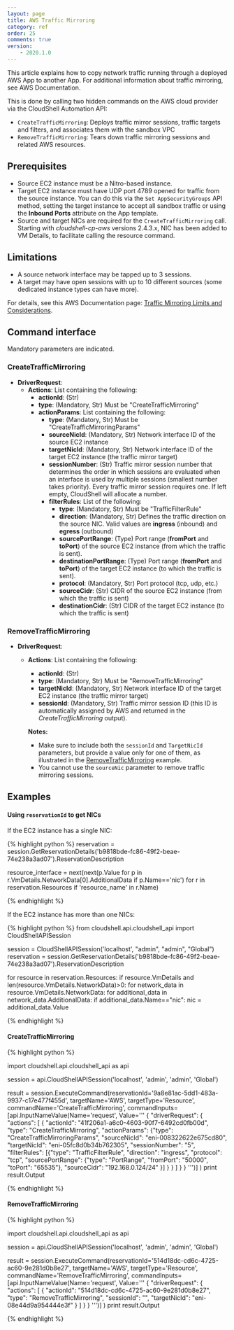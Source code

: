 ```yaml
---
layout: page
title: AWS Traffic Mirroring
category: ref
order: 25
comments: true
version:
    - 2020.1.0
---
```


This article explains how to copy network traffic running through a deployed AWS App to another App. For additional information about traffic mirroring, see AWS Documentation.

This is done by calling two hidden commands on the AWS cloud provider via the CloudShell Automation API:
* `CreateTrafficMirroring`: Deploys traffic mirror sessions, traffic targets and filters, and associates them with the sandbox VPC
* `RemoveTrafficMirroring`: Tears down traffic mirroring sessions and related AWS resources.

## Prerequisites

* Source EC2 instance must be a Nitro-based instance.
* Target EC2 instance must have UDP port 4789 opened for traffic from the source instance. You can do this via the `Set AppSecurityGroups` API method, setting the target instance to accept all sandbox traffic or using the **Inbound Ports** attribute on the App template.
* Source and target NICs are required for the `CreateTrafficMirroring` call. Starting with *cloudshell-cp-aws* versions 2.4.3.x, NIC has been added to VM Details, to facilitate calling the resource command.

## Limitations

* A source network interface may be tapped up to 3 sessions.
* A target may have open sessions with up to 10 different sources (some dedicated instance types can have more).

For details, see this AWS Documentation page: <a href="https://docs.aws.amazon.com/vpc/latest/mirroring/traffic-mirroring-considerations.html" target="_blank">Traffic Mirroring Limits and Considerations</a>.

## Command interface

Mandatory parameters are indicated.

### CreateTrafficMirroring

+ **DriverRequest**: 
  - **Actions**: List containing the following:
    - **actionId**: (Str)
    - **type**: (Mandatory, Str) Must be "CreateTrafficMirroring"
    - **actionParams**: List containing the following:
      - **type**: (Mandatory, Str) Must be "CreateTrafficMirroringParams"
      - **sourceNicId**: (Mandatory, Str) Network interface ID of the source EC2 instance
      - **targetNicId**: (Mandatory, Str) Network interface ID of the target EC2 instance (the traffic mirror target)
      - **sessionNumber**: (Str) Traffic mirror session number that determines the order in which sessions are evaluated when an interface is used by multiple sessions (smallest number takes priority). Every traffic mirror session requires one. If left empty, CloudShell will allocate a number.
      - **filterRules**: List of the following:
        - **type**: (Mandatory, Str) Must be "TrafficFilterRule"
        - **direction**: (Mandatory, Str) Defines the traffic direction on the source NIC. Valid values are **ingress** (inbound) and **egress** (outbound)
        - **sourcePortRange**: (Type) Port range (**fromPort** and **toPort**) of the source EC2 instance (from which the traffic is sent).
        - **destinationPortRange**: (Type) Port range (**fromPort** and **toPort**) of the target EC2 instance (to which the traffic is sent).
        - **protocol**: (Mandatory, Str) Port protocol (tcp, udp, etc.)
        - **sourceCidr**: (Str) CIDR of the source EC2 instance (from which the traffic is sent)
        - **destinationCidr**: (Str) CIDR of the target EC2 instance (to which the traffic is sent)

### RemoveTrafficMirroring

+ **DriverRequest**: 
  - **Actions**: List containing the following:
    - **actionId**: (Str)
    - **type**: (Mandatory, Str) Must be "RemoveTrafficMirroring"
    - **targetNicId**: (Mandatory, Str) Network interface ID of the target EC2 instance (the traffic mirror target)
    - **sessionId**: (Mandatory, Str) Traffic mirror session ID (this ID is automatically assigned by AWS and returned in the *CreateTrafficMirroring* output).
    
    **Notes:**
    * Make sure to include both the `sessionId` and `TargetNicId` parameters, but provide a value only for one of them, as illustrated in the [RemoveTrafficMirroring](#removetrafficmirroring-1) example. 
    * You cannot use the `sourceNic` parameter to remove traffic mirroring sessions.

## Examples

#### Using `reservationId` to get NICs

If the EC2 instance has a single NIC:

{% highlight python %}
reservation = session.GetReservationDetails('b9818bde-fc86-49f2-beae-74e238a3ad07').ReservationDescription

resource_interface = next(next(p.Value for p in r.VmDetails.NetworkData[0].AdditionalData if p.Name=='nic') for r in reservation.Resources if 'resource_name' in r.Name)

{% endhighlight %}


If the EC2 instance has more than one NICs:

{% highlight python %}
from cloudshell.api.cloudshell_api import CloudShellAPISession


session = CloudShellAPISession('localhost', "admin", "admin", "Global")
reservation = session.GetReservationDetails('b9818bde-fc86-49f2-beae-74e238a3ad07').ReservationDescription

for resource in reservation.Resources:
    if resource.VmDetails and len(resource.VmDetails.NetworkData)>0:
        for network_data in resource.VmDetails.NetworkData:
            for additional_data in network_data.AdditionalData:
                if additional_data.Name=="nic":
                    nic = additional_data.Value

{% endhighlight %}

#### CreateTrafficMirroring

{% highlight python %}

import cloudshell.api.cloudshell_api as api

session = api.CloudShellAPISession('localhost', 'admin', 'admin', 'Global')

result = session.ExecuteCommand(reservationId='9a8e81ac-5dd1-483a-9937-c17e477f455d',
                                targetName='AWS',
                                targetType='Resource',
                                commandName='CreateTrafficMirroring',
                                commandInputs=[api.InputNameValue(Name='request', Value='''
                                {
                                     "driverRequest": {
                                                         "actions": [
                                                                         {
                                                                             "actionId": "41f206a1-a6c0-4603-90f7-6492cd0fb00d",
                                                                             "type": "CreateTrafficMirroring",
                                                                             "actionParams": {"type": "CreateTrafficMirroringParams",
                                                                                              "sourceNicId": "eni-008322622e675cd80",
                                                                                              "targetNicId": "eni-05fc8d0b34b762305",
                                                                                              "sessionNumber": "5",
                                                                                              "filterRules": [{"type": "TrafficFilterRule",
                                                                                                               "direction": "ingress",
                                                                                                               "protocol": "tcp",
                                                                                                               "sourcePortRange": {"type": "PortRange", "fromPort": "50000", "toPort": "65535"},
                                                                                                               "sourceCidr": "192.168.0.124/24"
                                                                                                             }]
                                                                                              }
                                                                         }
                                                                     ]
                                                      }
                                }
                                ''')]
                                )
print result.Output

{% endhighlight %}

#### RemoveTrafficMirroring

{% highlight python %}

import cloudshell.api.cloudshell_api as api

session = api.CloudShellAPISession('localhost', 'admin', 'admin', 'Global')

result = session.ExecuteCommand(reservationId='514d18dc-cd6c-4725-ac60-9e281d0b8e27',
                                targetName='AWS',
                                targetType='Resource',
                                commandName='RemoveTrafficMirroring',
                                commandInputs=[api.InputNameValue(Name='request', Value='''
                                         {
                                             "driverRequest": {
                                                                 "actions": [
                                                                                 {
                                                                                     "actionId": "514d18dc-cd6c-4725-ac60-9e281d0b8e27",
                                                                                     "type": "RemoveTrafficMirroring",
                                                                                     "sessionId": "",
                                                                                     "targetNicId": "eni-08e44d9a954444e3f"
                                                                                 }
                                                                             ]
                                                               }
                                         }
                                         ''')]
                                )
print result.Output

{% endhighlight %}
